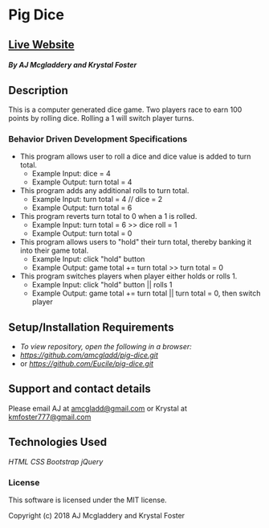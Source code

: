 # **Pig Dice**

## [Live Website](https://amcgladd.github.io/pig-dice/.)

##### By AJ Mcgladdery and Krystal Foster

## Description

This is a computer generated dice game. Two players race to earn 100 points by rolling dice. Rolling a 1 will switch player turns.

### Behavior Driven Development Specifications


* This program allows user to roll a dice and dice value is added to turn total.
    * Example Input: dice = 4
    * Example Output: turn total = 4
* This program adds any additional rolls to turn total.
    * Example Input: turn total = 4 // dice = 2
    * Example Output: turn total = 6
* This program reverts turn total to 0 when a 1 is rolled.
    * Example Input: turn total = 6 >> dice roll = 1
    * Example Output: turn total = 0
* This program allows users to "hold" their turn total, thereby banking it into their game total.
    * Example Input: click "hold" button
    * Example Output: game total += turn total >> turn total = 0
* This program switches players when player either holds or rolls 1.
    * Example Input: click "hold" button || rolls 1
    * Example Output: game total += turn total || turn total = 0, then switch player



## Setup/Installation Requirements

* _To view repository, open the following in a browser:_
* _https://github.com/amcgladd/pig-dice.git_
* or _https://github.com/Eucile/pig-dice.git_

## Support and contact details

Please email AJ at amcgladd@gmail.com or Krystal at kmfoster777@gmail.com

## Technologies Used

_HTML_
_CSS_
_Bootstrap_
_jQuery_

### License

This software is licensed under the MIT license.

Copyright (c) 2018 AJ Mcgladdery and Krystal Foster
